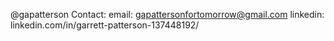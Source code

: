 @gapatterson
Contact:
  email: gapattersonfortomorrow@gmail.com
  linkedin: linkedin.com/in/garrett-patterson-137448192/
